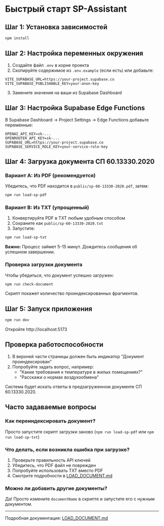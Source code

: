 # Быстрый старт SP-Assistant

## Шаг 1: Установка зависимостей

```bash
npm install
```

## Шаг 2: Настройка переменных окружения

1. Создайте файл `.env` в корне проекта
2. Скопируйте содержимое из `.env.example` (если есть) или добавьте:

```env
VITE_SUPABASE_URL=https://your-project.supabase.co
VITE_SUPABASE_PUBLISHABLE_KEY=your-anon-key
```

3. Замените значения на ваши из Supabase Dashboard

## Шаг 3: Настройка Supabase Edge Functions

В Supabase Dashboard → Project Settings → Edge Functions добавьте переменные:

```env
OPENAI_API_KEY=sk-...
OPENROUTER_API_KEY=sk-...
SUPABASE_URL=https://your-project.supabase.co
SUPABASE_SERVICE_ROLE_KEY=your-service-role-key
```

## Шаг 4: Загрузка документа СП 60.13330.2020

### Вариант A: Из PDF (рекомендуется)

Убедитесь, что PDF находится в `public/sp-60-13330-2020.pdf`, затем:

```bash
npm run load-sp-pdf
```

### Вариант B: Из TXT (упрощенный)

1. Конвертируйте PDF в TXT любым удобным способом
2. Сохраните как `public/sp-60-13330-2020.txt`
3. Запустите:

```bash
npm run load-sp-txt
```

**Важно:** Процесс займет 5-15 минут. Дождитесь сообщения об успешном завершении.

### Проверка загрузки документа

Чтобы убедиться, что документ успешно загружен:

```bash
npm run check-document
```

Скрипт покажет количество проиндексированных фрагментов.

## Шаг 5: Запуск приложения

```bash
npm run dev
```

Откройте http://localhost:5173

## Проверка работоспособности

1. В верхней части страницы должен быть индикатор "Документ проиндексирован"
2. Попробуйте задать вопрос, например:
   - "Какие требования к температуре в жилых помещениях?"
   - "Расскажи о нормах воздухообмена"

Система будет искать ответы в предзагруженном документе СП 60.13330.2020.

## Часто задаваемые вопросы

### Как переиндексировать документ?

Просто запустите скрипт загрузки заново (`npm run load-sp-pdf` или `npm run load-sp-txt`)

### Что делать, если возникла ошибка при загрузке?

1. Проверьте правильность API ключей
2. Убедитесь, что PDF файл не поврежден
3. Попробуйте использовать TXT вместо PDF
4. Смотрите подробности в [LOAD_DOCUMENT.md](./LOAD_DOCUMENT.md)

### Можно ли добавить другие документы?

Да! Просто измените `documentName` в скрипте и запустите его с нужным документом.

---

Подробная документация: [LOAD_DOCUMENT.md](./LOAD_DOCUMENT.md)

